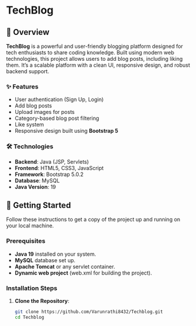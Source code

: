 # TechBlog

## 📖 Overview

**TechBlog** is a powerful and user-friendly blogging platform designed for tech enthusiasts to share coding knowledge. Built using modern web technologies, this project allows users to add blog posts, including liking them. It’s a scalable platform with a clean UI, responsive design, and robust backend support.

### ✨ Features

- User authentication (Sign Up, Login)
- Add blog posts
- Upload images for posts
- Category-based blog post filtering
- Like system
- Responsive design built using **Bootstrap 5**

### 🛠️ Technologies

- **Backend**: Java (JSP, Servlets)
- **Frontend**: HTML5, CSS3, JavaScript
- **Framework**: Bootstrap 5.0.2
- **Database**: MySQL
- **Java Version**: 19

## 🚀 Getting Started

Follow these instructions to get a copy of the project up and running on your local machine.

### Prerequisites

- **Java 19** installed on your system.
- **MySQL** database set up.
- **Apache Tomcat** or any servlet container.
- **Dynamic web project** (web.xml for building the project).

### Installation Steps

1. **Clone the Repository**:
   ```bash
   git clone https://github.com/Varunrathi8432/Techblog.git
   cd Techblog
